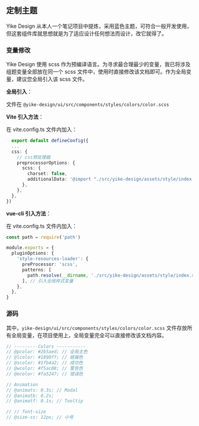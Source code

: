 <!--
 * @Author: please
 * @Date: 2024-02-29 17:55:03
 * @LastEditors: please
 * @LastEditTime: 2024-02-29 19:18:04
 * @Description: 请填写简介
-->
## 定制主题

Yike Design 从本人一个笔记项目中提炼，采用蓝色主题，可符合一般开发使用，但这套组件库就思想就是为了适应设计任何想法而设计，改它就得了。

### 变量修改

Yike Design 使用 scss 作为预编译语言。为寻求最合理最少的变量，我已将涉及组题变量全部放在同一个 scss 文件中，使用时直接修改该文档即可。作为全局变量，建议您全局引入该 scss 文件。

**全局引入**：

文件在 `@yike-design/ui/src/components/styles/colors/color.scss`

**Vite 引入方法**：

在 vite.config.ts 文件内加入：

```ts
  export default defineConfig({
  ...
  css: {
    // css预处理器
    preprocessorOptions: {
      scss: {
        charset: false,
        additionalData: '@import "./src/yike-design/assets/style/index.scss";',
      },
    },
  },
})
```

**vue-cli 引入方法**：

在 vite.config.ts 文件内加入：

```ts
const path = require('path')

module.exports = {
  pluginOptions: {
    'style-resources-loader': {
      preProcessor: 'scss',
      patterns: [
        path.resolve(__dirname, './src/yike-design/assets/style/index.scss'),
      ], // 引入全局样式变量
    },
  },
}
```

### 源码

其中，`yike-design/ui/src/components/styles/colors/color.scss` 文件存放所有全局变量，在项目使用上，全局变量完全可以直接修改该文档内容。

```scss
// -------- Colors -----------
// @pcolor: #2b5aed; // 全局主色
// @lcolor: #1890ff; // 链接色
// @scolor: #1fb4a2; // 成功色
// @wcolor: #f5ac08; // 警告色
// @ecolor: #fa5247; // 错误色

// Animation
// @animats: 0.3s; // Modal
// @animatb: 0.2s;
// @animatf: 0.1s; // Tooltip

// // font-size
// @size-ss: 12px; // 小号
```
